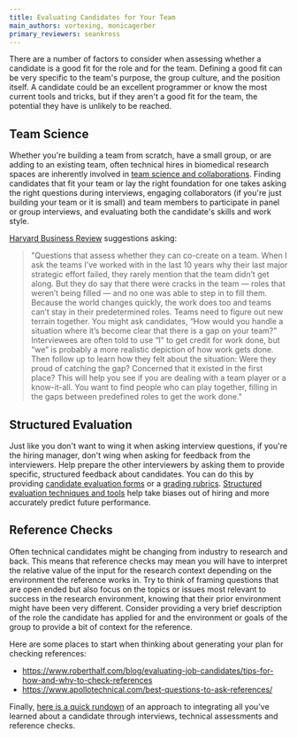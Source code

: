 ```yaml
---
title: Evaluating Candidates for Your Team
main_authors: vortexing, monicagerber
primary_reviewers: seankross
---
```


There are a number of factors to consider when assessing whether a candidate is
a good fit for the role and for the team.  Defining a good fit can be very
specific to the team's purpose, the group culture, and the position itself.  A
candidate could be an excellent programmer or know the most current tools and
tricks, but if they aren't a good fit for the team, the potential they have is
unlikely to be reached.  

## Team Science

Whether you're building a team from scratch, have a small group, or are adding
to an existing team, often technical hires in biomedical research spaces are
inherently involved in [team science and
collaborations](https://www.nature.com/articles/nbt.4026). Finding candidates
that fit your team or lay the right foundation for one takes asking the right
questions during interviews, engaging collaborators (if you're just building
your team or it is small) and team members to participate in panel or group
interviews, and evaluating both the candidate's skills and work style.  

[Harvard Business Review](https://hbr.org/2019/03/stop-eliminating-perfectly-good-candidates-by-asking-them-the-wrong-questions) suggestions asking: 

> "Questions that assess whether they can co-create on a team. When I ask the
> teams I’ve worked with in the last 10 years why their last major strategic
> effort failed, they rarely mention that the team didn’t get along. But they do
> say that there were cracks in the team — roles that weren’t being filled — and
> no one was able to step in to fill them. Because the world changes quickly,
> the work does too and teams can’t stay in their predetermined roles. Teams
> need to figure out new terrain together. You might ask candidates, “How would
> you handle a situation where it’s become clear that there is a gap on your
> team?” Interviewees are often told to use “I” to get credit for work done, but
> “we” is probably a more realistic depiction of how work gets done. Then follow
> up to learn how they felt about the situation: Were they proud of catching the
> gap? Concerned that it existed in the first place? This will help you see if
> you are dealing with a team player or a know-it-all. You want to find people
> who can play together, filling in the gaps between predefined roles to get the
> work done."

## Structured Evaluation

Just like you don't want to wing it when asking interview questions, if you're
the hiring manager, don't wing when asking for feedback from the interviewers.
Help prepare the other interviewers by asking them to provide specific,
structured feedback about candidates. You can do this by providing [candidate
evaluation
forms](https://hr.uw.edu/diversity/hiring/candidate-evaluation-form-tips-and-guidelines/)
or a [grading
rubrics](https://rework.withgoogle.com/guides/hiring-use-structured-interviewing/steps/use-a-grading-rubric/).
[Structured evaluation techniques and
tools](https://hbr.org/2016/04/how-to-take-the-bias-out-of-interviews) help take
biases out of hiring and more accurately predict future performance. 

## Reference Checks

Often technical candidates might be changing from industry to research and back. This means that reference checks may mean you will have to interpret the
relative value of the input for the research context depending on the
environment the reference works in. Try to think of framing questions that are
open ended but also focus on the topics or issues most relevant to success in
the research environment, knowing that their prior environment might have been
very different. Consider providing a very brief description of the role the
candidate has applied for and the environment or goals of the group to provide a
bit of context for the reference.  

Here are some places to start when thinking about generating your plan for
checking references:

- https://www.roberthalf.com/blog/evaluating-job-candidates/tips-for-how-and-why-to-check-references
- https://www.apollotechnical.com/best-questions-to-ask-references/

Finally, [here is a quick
rundown](https://hbr.org/2016/07/the-right-way-to-check-someones-references) of
an approach to integrating all you've learned about a candidate through
interviews, technical assessments and reference checks.  